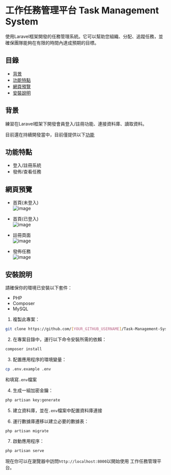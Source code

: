 # 工作任務管理平台 Task Management System

使用Laravel框架開發的任務管理系統。它可以幫助您組織、分配、追蹤任務，並確保團隊能夠在有限的時間內達成預期的目標。

## 目錄

* [背景](#背景)
* [功能特點](#功能特點)
* [網頁預覽](#網頁預覽)
* [安裝說明](#安裝說明)

<h2 id="背景">背景</h2>

練習在Laravel框架下開發會員登入/註冊功能、連接資料庫、讀取資料。  

目前還在持續開發當中，目前僅提供以下[功能](#功能特點)

<h2 id="功能特點">功能特點</h2>

* 登入/註冊系統
* 發佈/查看任務

<h2 id="網頁預覽">網頁預覽</h2>  

* 首頁(未登入)  
![image](https://imgur.com/SPrOujw.jpg)

* 首頁(已登入)  
![image](https://imgur.com/4MBMORa.jpg)

* 註冊頁面  
![image](https://imgur.com/wq1ViZG.jpg)

* 發佈任務  
![image](https://imgur.com/STLvIWH.jpg)

<h2 id="安裝說明">安裝說明</h2>

請確保你的環境已安裝以下套件：

* PHP
* Composer
* MySQL

1. 複製此專案：  
```bash 
git clone https://github.com/[YOUR_GITHUB_USERNAME]/Task-Management-System.git
```

2. 在專案目錄中，運行以下命令安裝所需的依賴：
```bash
composer install
```

3. 配置應用程序的環境變量：
```bash
cp .env.example .env
```
  和填寫```.env```檔案

4. 生成一組加密金鑰：
```bash
php artisan key:generate
```

5. 建立資料庫，並在```.env```檔案中配置資料庫連接

6. 運行數據庫遷移以建立必要的數據表：
```bash
php artisan migrate
```

7. 啟動應用程序：
```bash
php artisan serve
```

現在你可以在瀏覽器中訪問```http://localhost:8000```以開始使用 工作任務管理平台。
